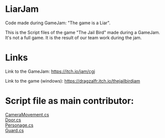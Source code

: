 # LiarJam
Code made during GameJam: "The game is a Liar".

This is the Script files of the game "The Jail Bird" made during a GameJam.  
It's not a full game. It is the result of our team work during the jam.

# Links
Link to the GameJam: https://itch.io/jam/cgj

Link to the game (windows): https://dragzalfr.itch.io/thejailbirdjam

# Script file as main contributor:
[CameraMovement.cs](https://github.com/DragzalFR/LiarJam/blob/master/Assets/Scripts/CameraMovement.cs)  
[Door.cs](https://github.com/DragzalFR/LiarJam/blob/master/Assets/Scripts/Door.cs)  
[Personage.cs](https://github.com/DragzalFR/LiarJam/blob/master/Assets/Scripts/Personage.cs)  
[Guard.cs](https://github.com/DragzalFR/LiarJam/blob/master/Assets/Scripts/Guard.cs)    
